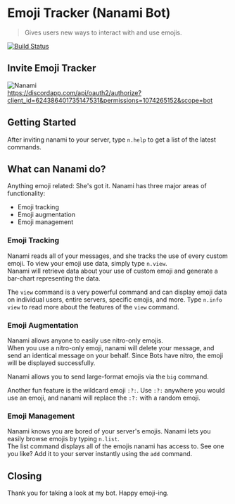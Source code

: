 # Emoji Tracker (Nanami Bot)

> Gives users new ways to interact with and use emojis.

[![Build Status](https://travis-ci.org/james-tracy02/emoji-tracker.svg?branch=master)](https://travis-ci.org/james-tracy02/emoji-tracker)

## Invite Emoji Tracker
![Nanami](https://imgur.com/0bCjcvP.png)  
https://discordapp.com/api/oauth2/authorize?client_id=624386401735147531&permissions=1074265152&scope=bot

## Getting Started
After inviting nanami to your server, type `n.help` to get a list of the latest commands.

## What can Nanami do?
Anything emoji related: She's got it. 
Nanami has three major areas of functionality:
- Emoji tracking
- Emoji augmentation
- Emoji management

### Emoji Tracking
Nanami reads all of your messages, and she tracks the use of every custom emoji. To view your emoji use data, simply type `n.view`.  
Nanami will retrieve data about your use of custom emoji and generate a bar-chart representing the data.

The `view` command is a very powerful command and can display emoji data on individual users, entire servers, specific emojis, and more. Type `n.info view` to read more about the features of the `view` command.

### Emoji Augmentation
Nanami allows anyone to easily use nitro-only emojis.  
When you use a nitro-only emoji, nanami will delete your message, and send an identical message on your behalf. Since Bots have nitro, the emoji will be displayed successfully.

Nanami allows you to send large-format emojis via the `big` command.

Another fun feature is the wildcard emoji `:?:`. Use `:?:` anywhere you would use an emoji, and nanami will replace the `:?:` with a random emoji.

### Emoji Management
Nanami knows you are bored of your server's emojis. Nanami lets you easily browse emojis by typing `n.list`.  
The list command displays all of the emojis nanami has access to. See one you like? Add it to your server instantly using the `add` command.

## Closing

Thank you for taking a look at my bot. Happy emoji-ing.
